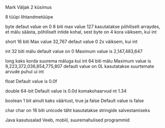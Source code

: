 
Mark Väljak 2 küsimus

8 tüüpi lihtandmetüüpe

byte
defaut value on 0
8 biti
max value 127
kasutatakse põhiliselt arraydes, et mälu säästa, põhiliselt
intide kohal, sest byte on 4 kora väiksem, kui int


short
16 biti
Max value 32,767
defaut value 0
2x väiksem, kui int

int
32 biti mälu
default value on 0
Maximum value is 2,147,483,647

long
kaks korda suurema mäluga kui int
64 biti mälu
Maximum value is 9,223,372,036,854,775,807
default value on 0L
kasutatakse suurtemate arvude puhul ui int 

float
Default value is 0.0f

double
64-bit
Default value is 0.0d
komakohaarvud  nt 1.34

boolean
1 bit
ainult kaks väärtust, true ja false
Default value is false

char
char on 16 biti unicode täht
kasutatakse stringide salvestamiseks 




Java kasutusalad
Veeb, mobiil, suuremahulised programmid



